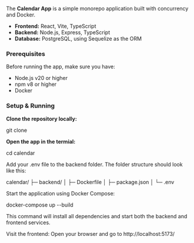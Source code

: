 The **Calendar App** is a simple monorepo application built with concurrency and Docker.

- **Frontend:** React, Vite, TypeScript  
- **Backend:** Node.js, Express, TypeScript  
- **Database:** PostgreSQL, using Sequelize as the ORM  

### Prerequisites

Before running the app, make sure you have:

- Node.js v20 or higher  
- npm v8 or higher  
- Docker
  
### Setup & Running

**Clone the repository locally:**

git clone <repository-url>

**Open the app in the termial:**

cd calendar

Add your .env file to the backend folder. The folder structure should look like this:

calendar/
├─ backend/
│  ├─ Dockerfile
│  ├─ package.json
│  └─ .env

Start the application using Docker Compose:

docker-compose up --build

This command will install all dependencies and start both the backend and frontend services.

Visit the frontend: Open your browser and go to http://localhost:5173/
